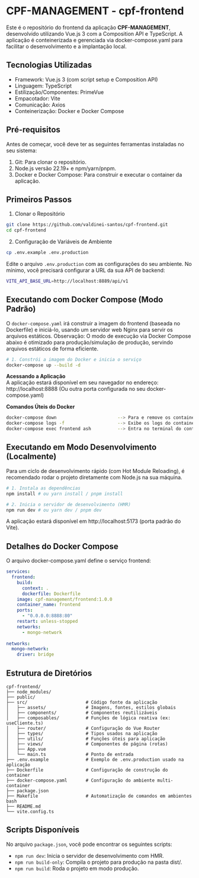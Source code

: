 # CPF-MANAGEMENT - cpf-frontend

Este é o repositório do frontend da aplicação **CPF-MANAGEMENT**, desenvolvido utilizando Vue.js 3 com a Composition API e TypeScript. A aplicação é conteinerizada e gerenciada via docker-compose.yaml para facilitar o desenvolvimento e a implantação local.

## Tecnologias Utilizadas
- Framework: Vue.js 3 (com script setup e Composition API)
- Linguagem: TypeScript
- Estilização/Componentes: PrimeVue
- Empacotador: Vite
- Comunicação: Axios
- Conteinerização: Docker e Docker Compose

## Pré-requisitos
Antes de começar, você deve ter as seguintes ferramentas instaladas no seu sistema:
1. Git: Para clonar o repositório.
2. Node.js versão 22.19+ e npm/yarn/pnpm.
3. Docker e Docker Compose: Para construir e executar o container da aplicação.


## Primeiros Passos

1. Clonar o Repositório
```bash
git clone https://github.com/valdinei-santos/cpf-frontend.git
cd cpf-frontend
```

2. Configuração de Variáveis de Ambiente
```bash
cp .env.example .env.production
```
Edite o arquivo `.env.production` com as configurações do seu ambiente. No mínimo, você precisará configurar a URL da sua API de backend:
```bash
VITE_API_BASE_URL=http://localhost:8889/api/v1
```


## Executando com Docker Compose (Modo Padrão)
O `docker-compose.yaml` irá construir a imagem do frontend (baseada no Dockerfile) e iniciá-lo, usando um servidor web Nginx para servir os arquivos estáticos.
Observação: O modo de execução via Docker Compose abaixo é otimizado para produção/simulação de produção, servindo arquivos estáticos de forma eficiente.

```bash
# 1. Constrói a imagem do Docker e inicia o serviço
docker-compose up --build -d
```

**Acessando a Aplicação**  
A aplicação estará disponível em seu navegador no endereço:
http://localhost:8888 (Ou outra porta configurada no seu docker-compose.yaml)

**Comandos Úteis do Docker**
```bash
docker-compose down                       --> Para e remove os containers, redes e volumes criados.
docker-compose logs -f                    --> Exibe os logs do container em tempo real.
docker-compose exec frontend ash          --> Entra no terminal do container (útil para debug).
```

## Executando em Modo Desenvolvimento (Localmente)
Para um ciclo de desenvolvimento rápido (com Hot Module Reloading), é recomendado rodar o projeto diretamente com Node.js na sua máquina.
```bash
# 1. Instala as dependências
npm install # ou yarn install / pnpm install

# 2. Inicia o servidor de desenvolvimento (HMR)
npm run dev # ou yarn dev / pnpm dev
```
A aplicação estará disponível em http://localhost:5173 (porta padrão do Vite).


## Detalhes do Docker Compose
O arquivo docker-compose.yaml define o serviço frontend:
```yaml
services:
  frontend:
    build:
      context: . 
      dockerfile: Dockerfile
    image: cpf-management/frontend:1.0.0
    container_name: frontend
    ports:
      - "0.0.0.0:8888:80"
    restart: unless-stopped    
    networks:
      - mongo-network
    
networks:
  mongo-network:
    driver: bridge
```

## Estrutura de Diretórios
```
cpf-frontend/
├── node_modules/
├── public/
├── src/                      # Código fonte da aplicação
│   ├── assets/               # Imagens, fontes, estilos globais
│   ├── components/           # Componentes reutilizáveis
│   ├── composables/          # Funções de lógica reativa (ex: useCliente.ts)
│   ├── router/               # Configuração do Vue Router
│   ├── types/                # Tipos usados na aplicação
│   ├── utils/                # Funções úteis para aplicação
│   ├── views/                # Componentes de página (rotas)
│   ├── App.vue
│   └── main.ts               # Ponto de entrada
├── .env.example              # Exemplo de .env.production usado na aplicação
├── Dockerfile                # Configuração de construção do container
├── docker-compose.yaml       # Configuração do ambiente multi-container
├── package.json
├── Makefile                  # Automatização de comandos em ambientes bash
├── README.md
└── vite.config.ts
```

## Scripts Disponíveis
No arquivo `package.json`, você pode encontrar os seguintes scripts:  
- `npm run dev`:         Inicia o servidor de desenvolvimento com HMR.
- `npm run build-only`:  Compila o projeto para produção na pasta dist/.
- `npm run build`:       Roda o projeto em modo produção.
